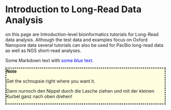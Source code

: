 # Introduction to Long-Read Data Analysis



on this page are Introduction-level bioinformatics tutorials for Long-Read data analysis. Although the test data and examples focus on Oxford Nanopore data several tutorials can also be used for PacBio long-read data as well as NGS short-read analyses.



Some Markdown text with <span style="color:blue">some *blue* text</span>.

<div style="background-color:lightyellow;border-style:dotted">
  <b>Note</b>
  
  Get the schnupsie right where you want it.
  
  Dann nurnoch den Nippel durch die Lasche ziehen und mit der kleinen Kurbel ganz nach oben drehen!  
</div>
